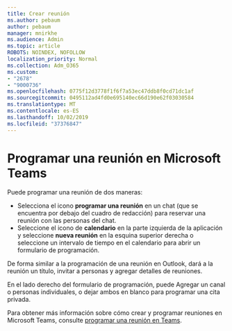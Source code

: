 ```yaml
---
title: Crear reunión
ms.author: pebaum
author: pebaum
manager: mnirkhe
ms.audience: Admin
ms.topic: article
ROBOTS: NOINDEX, NOFOLLOW
localization_priority: Normal
ms.collection: Adm_O365
ms.custom:
- "2678"
- "9000736"
ms.openlocfilehash: 0775f12d3778f1f6f7a53ec47ddb8f0cd71dc1af
ms.sourcegitcommit: 0495112ad4fd0e695140ec66d190e62f03030584
ms.translationtype: MT
ms.contentlocale: es-ES
ms.lasthandoff: 10/02/2019
ms.locfileid: "37376847"
---
```

# <a name="schedule-a-meeting-in-teams"></a>Programar una reunión en Microsoft Teams

Puede programar una reunión de dos maneras: 

- Selecciona el icono **programar una reunión** en un chat (que se encuentra por debajo del cuadro de redacción) para reservar una reunión con las personas del chat.
- Seleccione el icono de **calendario** en la parte izquierda de la aplicación y seleccione **nueva reunión** en la esquina superior derecha o seleccione un intervalo de tiempo en el calendario para abrir un formulario de programación.

De forma similar a la programación de una reunión en Outlook, dará a la reunión un título, invitar a personas y agregar detalles de reuniones.

En el lado derecho del formulario de programación, puede Agregar un canal o personas individuales, o dejar ambos en blanco para programar una cita privada.

Para obtener más información sobre cómo crear y programar reuniones en Microsoft Teams, consulte [programar una reunión en Teams](https://support.office.com/article/Schedule-a-meeting-in-Teams-943507a9-8583-4c58-b5d2-8ec8265e04e5).